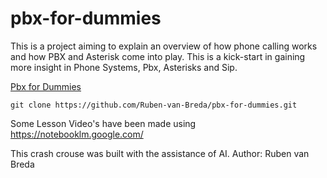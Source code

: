 # pbx-for-dummies
This is a project aiming to explain an overview of how phone calling works and how PBX and Asterisk come into play. This is a kick-start in gaining more insight in Phone Systems, Pbx, Asterisks and Sip.

[Pbx for Dummies](pbx-for-dummies.md)

<!-- Git clone -->
```
git clone https://github.com/Ruben-van-Breda/pbx-for-dummies.git
```

Some Lesson Video's have been made using https://notebooklm.google.com/ 

This crash crouse was built with the assistance of AI.
Author: Ruben van Breda
